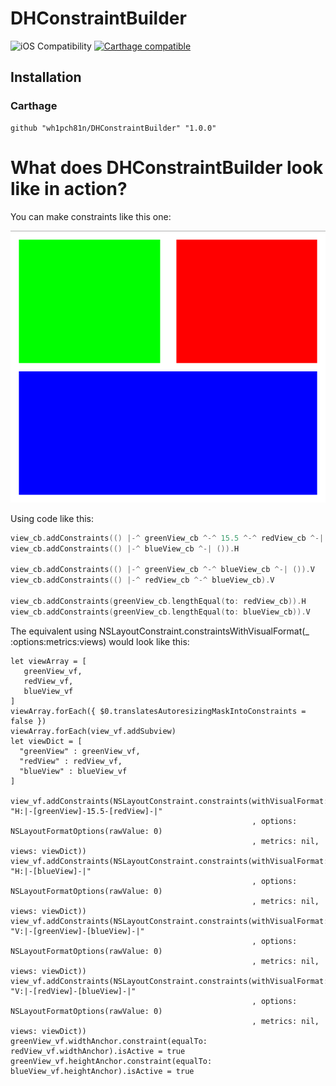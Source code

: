 # DHConstraintBuilder 
![iOS Compatibility](https://img.shields.io/badge/iOS%20-8%2B-green.svg)
[![Carthage compatible](https://img.shields.io/badge/Carthage-compatible-4BC51D.svg?style=flat)](https://github.com/Carthage/Carthage)

## Installation 

### Carthage
```
github "wh1pch81n/DHConstraintBuilder" "1.0.0"
```

# What does DHConstraintBuilder look like in action?

You can make constraints like this one:

![alt text](https://github.com/wh1pch81n/BoxyBoxy/blob/master/ViewExample.png)
<script src="https://gist.github.com/nisrulz/11c0d63428b108f10c83.js"></script>
Using code like this:
```swift
view_cb.addConstraints(() |-^ greenView_cb ^-^ 15.5 ^-^ redView_cb ^-| ()).H
view_cb.addConstraints(() |-^ blueView_cb ^-| ()).H
		
view_cb.addConstraints(() |-^ greenView_cb ^-^ blueView_cb ^-| ()).V
view_cb.addConstraints(() |-^ redView_cb ^-^ blueView_cb).V

view_cb.addConstraints(greenView_cb.lengthEqual(to: redView_cb)).H
view_cb.addConstraints(greenView_cb.lengthEqual(to: blueView_cb)).V
```

The equivalent using NSLayoutConstraint.constraintsWithVisualFormat(_ :options:metrics:views) would look like this:

```
let viewArray = [
   greenView_vf,
   redView_vf,
   blueView_vf
]
viewArray.forEach({ $0.translatesAutoresizingMaskIntoConstraints = false })
viewArray.forEach(view_vf.addSubview)
let viewDict = [
  "greenView" : greenView_vf,
  "redView" : redView_vf,
  "blueView" : blueView_vf
]

view_vf.addConstraints(NSLayoutConstraint.constraints(withVisualFormat: "H:|-[greenView]-15.5-[redView]-|"
                                                      , options: NSLayoutFormatOptions(rawValue: 0)
                                                      , metrics: nil, views: viewDict))
view_vf.addConstraints(NSLayoutConstraint.constraints(withVisualFormat: "H:|-[blueView]-|"
                                                      , options: NSLayoutFormatOptions(rawValue: 0)
                                                      , metrics: nil, views: viewDict))
view_vf.addConstraints(NSLayoutConstraint.constraints(withVisualFormat: "V:|-[greenView]-[blueView]-|"
                                                      , options: NSLayoutFormatOptions(rawValue: 0)
                                                      , metrics: nil, views: viewDict))
view_vf.addConstraints(NSLayoutConstraint.constraints(withVisualFormat: "V:|-[redView]-[blueView]-|"
                                                      , options: NSLayoutFormatOptions(rawValue: 0)
                                                      , metrics: nil, views: viewDict))
greenView_vf.widthAnchor.constraint(equalTo: redView_vf.widthAnchor).isActive = true	
greenView_vf.heightAnchor.constraint(equalTo: blueView_vf.heightAnchor).isActive = true
```
